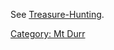 See [Treasure-Hunting](Treasure-Hunting "wikilink").

[Category: Mt Durr](Category:_Mt_Durr "wikilink")
